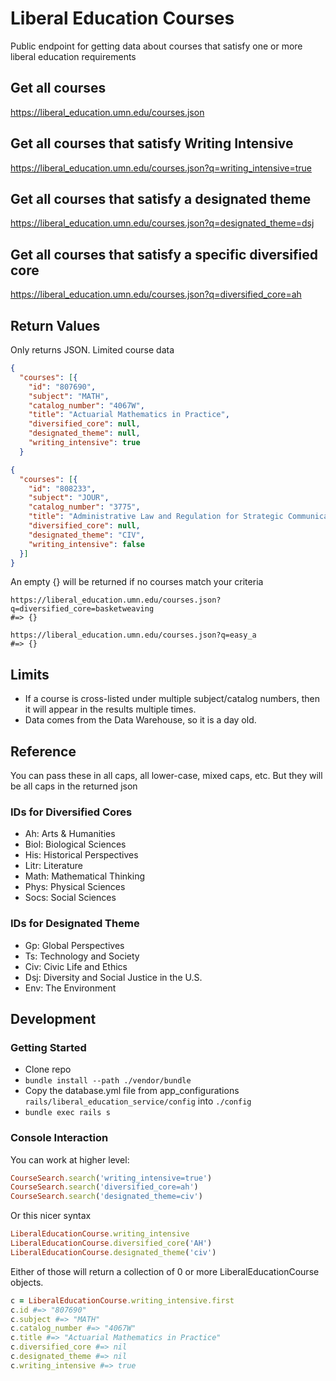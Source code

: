 # Liberal Education Courses

Public endpoint for getting data about courses that satisfy one or more liberal education requirements

## Get all courses

https://liberal_education.umn.edu/courses.json

## Get all courses that satisfy Writing Intensive

https://liberal_education.umn.edu/courses.json?q=writing_intensive=true

## Get all courses that satisfy a designated theme

https://liberal_education.umn.edu/courses.json?q=designated_theme=dsj

## Get all courses that satisfy a specific diversified core

https://liberal_education.umn.edu/courses.json?q=diversified_core=ah

## Return Values

Only returns JSON. Limited course data

```json
{
  "courses": [{
    "id": "807690",
    "subject": "MATH",
    "catalog_number": "4067W",
    "title": "Actuarial Mathematics in Practice",
    "diversified_core": null,
    "designated_theme": null,
    "writing_intensive": true
  }
```

```json
{
  "courses": [{
    "id": "808233",
    "subject": "JOUR",
    "catalog_number": "3775",
    "title": "Administrative Law and Regulation for Strategic Communication",
    "diversified_core": null,
    "designated_theme": "CIV",
    "writing_intensive": false
  }]
}

```

An empty {} will be returned if no courses match your criteria

```
https://liberal_education.umn.edu/courses.json?q=diversified_core=basketweaving
#=> {}

https://liberal_education.umn.edu/courses.json?q=easy_a
#=> {}
```

## Limits

- If a course is cross-listed under multiple subject/catalog numbers, then it will appear in the results multiple times.
- Data comes from the Data Warehouse, so it is a day old.

## Reference

You can pass these in all caps, all lower-case, mixed caps, etc. But they will be all caps in the returned json

### IDs for Diversified Cores


- Ah: Arts & Humanities
- Biol: Biological Sciences
- His: Historical Perspectives
- Litr: Literature
- Math: Mathematical Thinking
- Phys: Physical Sciences
- Socs: Social Sciences

### IDs for Designated Theme

- Gp: Global Perspectives
- Ts: Technology and Society
- Civ: Civic Life and Ethics
- Dsj: Diversity and Social Justice in the U.S.
- Env: The Environment

## Development

### Getting Started

- Clone repo
- `bundle install --path ./vendor/bundle`
- Copy the database.yml file from app_configurations `rails/liberal_education_service/config` into `./config`
- `bundle exec rails s`

### Console Interaction

You can work at higher level:

```ruby
CourseSearch.search('writing_intensive=true')
CourseSearch.search('diversified_core=ah')
CourseSearch.search('designated_theme=civ')
```

Or this nicer syntax

```ruby
LiberalEducationCourse.writing_intensive
LiberalEducationCourse.diversified_core('AH')
LiberalEducationCourse.designated_theme('civ')
```

Either of those will return a collection of 0 or more LiberalEducationCourse objects.

```ruby
c = LiberalEducationCourse.writing_intensive.first
c.id #=> "807690"
c.subject #=> "MATH"
c.catalog_number #=> "4067W"
c.title #=> "Actuarial Mathematics in Practice"
c.diversified_core #=> nil
c.designated_theme #=> nil
c.writing_intensive #=> true
```
